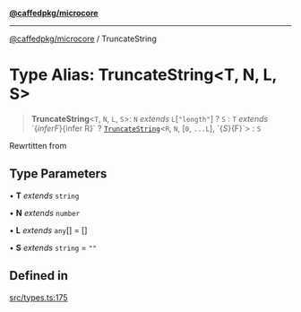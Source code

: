 [**@caffedpkg/microcore**](../README.md)

***

[@caffedpkg/microcore](../globals.md) / TruncateString

# Type Alias: TruncateString\<T, N, L, S\>

> **TruncateString**\<`T`, `N`, `L`, `S`\>: `N` *extends* `L`\[`"length"`\] ? `S` : `T` *extends* \`$\{infer F\}$\{infer R\}\` ? [`TruncateString`](TruncateString.md)\<`R`, `N`, [`0`, `...L`], \`$\{S\}$\{F\}\`\> : `S`

Rewrtitten from

## Type Parameters

• **T** *extends* `string`

• **N** *extends* `number`

• **L** *extends* `any`[] = []

• **S** *extends* `string` = `""`

## Defined in

[src/types.ts:175](https://github.com/caffed/microcore/blob/3444f5042af4893783a848f270124aa74f8db032/src/types.ts#L175)
